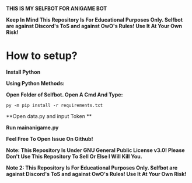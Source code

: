 
**THIS IS MY SELFBOT FOR ANIGAME BOT**



**Keep In Mind This Repository Is For Educational Purposes Only. Selfbot are against Discord's ToS and against OwO's Rules! Use It At Your Own Risk!**



# How to setup?

**Install Python**



**Using Python Methods:**

**Open Folder of Selfbot. Open A Cmd And Type:**

```
py -m pip install -r requirements.txt
```

**Open data.py and input Token **

**Run mainanigame.py**



**Feel Free To Open Issue On Github!**



**Note: This Repository Is Under GNU General Public License v3.0! Please Don't Use This Repository To Sell Or Else I Will Kill You.**

**Note 2: This Repository Is For Educational Purposes Only. Selfbot are against Discord's ToS and against OwO's Rules! Use It At Your Own Risk!**
